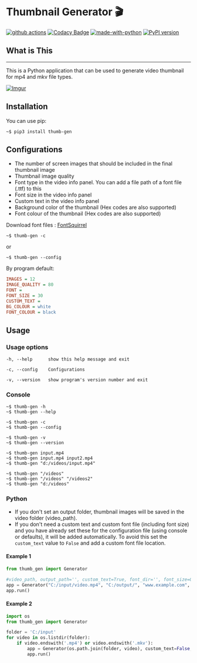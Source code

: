 # Thumbnail Generator 🎬

[![github actions](https://github.com/truethari/thumb-gen/actions/workflows/thumb-gen.yml/badge.svg)](https://github.com/truethari/thumb-gen/actions/workflows/thumb-gen.yml)
[![Codacy Badge](https://app.codacy.com/project/badge/Grade/01b66feeb94743ac80e413e4e9075595)](https://www.codacy.com/gh/truethari/thumb-gen/dashboard?utm_source=github.com&amp;utm_medium=referral&amp;utm_content=truethari/thumb-gen&amp;utm_campaign=Badge_Grade)
[![made-with-python](https://img.shields.io/badge/Made%20with-Python-1f425f.svg)](https://www.python.org/)
[![PyPI version](https://badge.fury.io/py/thumb-gen.svg)](https://badge.fury.io/py/thumb-gen)

## What is This

--------
This is a Python application that can be used to generate video thumbnail for mp4 and mkv file types.

[![Imgur](https://i.imgur.com/cGoGlHF.png)](https://imgur.com/cGoGlHF)

## Installation

You can use pip:

```console
~$ pip3 install thumb-gen
```

## Configurations

-  The number of screen images that should be included in the final thumbnail image
-  Thumbnail image quality
-  Font type in the video info panel. You can add a file path of a font file (.ttf) to this
-  Font size in the video info panel
-  Custom text in the video info panel
-  Background color of the thumbnail (Hex codes are also supported)
-  Font colour of the thumbnail (Hex codes are also supported)

Download font files : [FontSquirrel](https://www.fontsquirrel.com/)

``` console
~$ thumb-gen -c
```

or

``` console
~$ thumb-gen --config
```

By program default:

``` ini
IMAGES = 12
IMAGE_QUALITY = 80
FONT = 
FONT_SIZE = 30
CUSTOM_TEXT = 
BG_COLOUR = white
FONT_COLOUR = black
```

## Usage

### Usage options

``` text
-h, --help      show this help message and exit

-c, --config    Configurations

-v, --version   show program's version number and exit
```

### Console

``` console
~$ thumb-gen -h
~$ thumb-gen --help

~$ thumb-gen -c
~$ thumb-gen --config

~$ thumb-gen -v
~$ thumb-gen --version

~$ thumb-gen input.mp4
~$ thumb-gen input.mp4 input2.mp4
~$ thumb-gen "d:/videos/input.mp4"

~$ thumb-gen "/videos"
~$ thumb-gen "/videos" "/videos2"
~$ thumb-gen "d:/videos"
```

### Python

- If you don't set an output folder, thumbnail images will be saved in the video folder (video_path).
- If you don't need a custom text and custom font file (including font size) and you have already set these for the configuration file (using console or defaults), it will be added automatically. To avoid this set the `custom_text` value to `False` and add a custom font file location.

#### Example 1

``` python
from thumb_gen import Generator

#video_path, output_path='', custom_text=True, font_dir='', font_size=0, bg_colour='', font_colour=''
app = Generator("C:/input/video.mp4", "C:/output/", "www.example.com", "C:/Windows/Fonts/Arial.ttf", 30)
app.run()
```

#### Example 2

``` Python
import os
from thumb_gen import Generator

folder = 'C:/input'
for video in os.listdir(folder):
    if video.endswith('.mp4') or video.endswith('.mkv'):
        app = Generator(os.path.join(folder, video), custom_text=False, font_dir="C:/Project/font.ttf", font_size=25, bg_colour='blue', font_colour='red')
        app.run()
```
